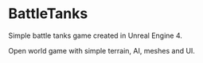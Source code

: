 # BattleTanks
Simple battle tanks game created in Unreal Engine 4.

Open world game with simple terrain, AI, meshes and UI.

